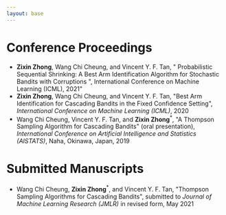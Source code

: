 ```yaml
---
layout: base
---
```


# Conference Proceedings
* **Zixin Zhong**, Wang Chi Cheung, and Vincent Y. F. Tan, " Probabilistic Sequential Shrinking: A Best Arm Identification Algorithm for Stochastic Bandits with Corruptions ", International Conference on Machine Learning (ICML), 2021"
* **Zixin Zhong**, Wang Chi Cheung, and Vincent Y. F. Tan, "Best Arm Identification for Cascading Bandits in the Fixed Confidence Setting", *International Conference on Machine Learning (ICML)*, 2020
* Wang Chi Cheung, Vincent Y. F. Tan, and **Zixin Zhong**<sup>\*</sup>, "A Thompson Sampling Algorithm for Cascading Bandits" (oral presentation), *International Conference on Artificial Intelligence and Statistics (AISTATS)*, Naha, Okinawa, Japan, 2019

# Submitted Manuscripts
* Wang Chi Cheung, **Zixin Zhong**<sup>\*</sup>, and Vincent Y. F. Tan, "Thompson Sampling Algorithms for Cascading Bandits", submitted to *Journal of Machine Learning Research (JMLR)* in revised form, May 2021


